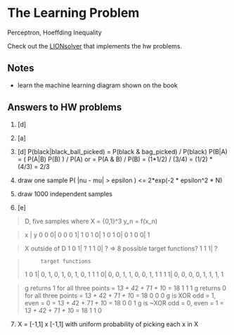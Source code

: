 The Learning Problem
====================

Perceptron, Hoeffding Inequality

Check out the [LIONsolver](http://lionsolver.com/LearningFromData/) that implements the hw problems.


Notes
-----

* learn the machine learning diagram shown on the book


Answers to HW problems
----------------------

1. [d]
2. [a]
3. [d]
    P(black|black_ball_picked) = P(black & bag_picked) / P(black)
    P(B|A) = ( P(A|B) P(B) ) / P(A)   or
           = P(A & B) / P(B)
           = (1*1/2) / (3/4) = (1/2) * (4/3) = 2/3

4. draw one sample
    P( |nu - mu| > epsilon ) <= 2*exp(-2 * epsilon^2 * N)

5. draw 1000 independent samples


6. [e]
>   D, five samples where X = {0,1}^3
>   y_n = f(x_n)

>   x    | y
>   0 0 0| 0
>   0 0 1| 1
>   0 1 0| 1
>   0 1 0| 0
>   1 0 0| 1

>   X outside of D
>   1 0 1| ?
>   1 1 0| ?   =>  8 possible target functions?
>   1 1 1| ?

>          target functions
>   1 0 1| 0, 1, 0, 1, 0, 1, 0, 1
>   1 1 0| 0, 0, 1, 1, 0, 0, 1, 1
>   1 1 1| 0, 0, 0, 0, 1, 1, 1, 1

>   g returns 1 for all three points = 1*3 + 4*2 + 7*1 + 1*0 = 18
>     1
>     1
>     1
>   g returns 0 for all three points = 1*3 + 4*2 + 7*1 + 1*0 = 18
>     0
>     0
>     0
>   g is XOR odd = 1, even = 0       = 1*3 + 4*2 + 7*1 + 1*0 = 18
>     0
>     0
>     1
>   g is ~XOR odd = 0, even = 1      = 1*3 + 4*2 + 7*1 + 1*0 = 18
>     1
>     1
>     0


7. X = [-1,1] x [-1,1] with uniform probability of picking each x in X


